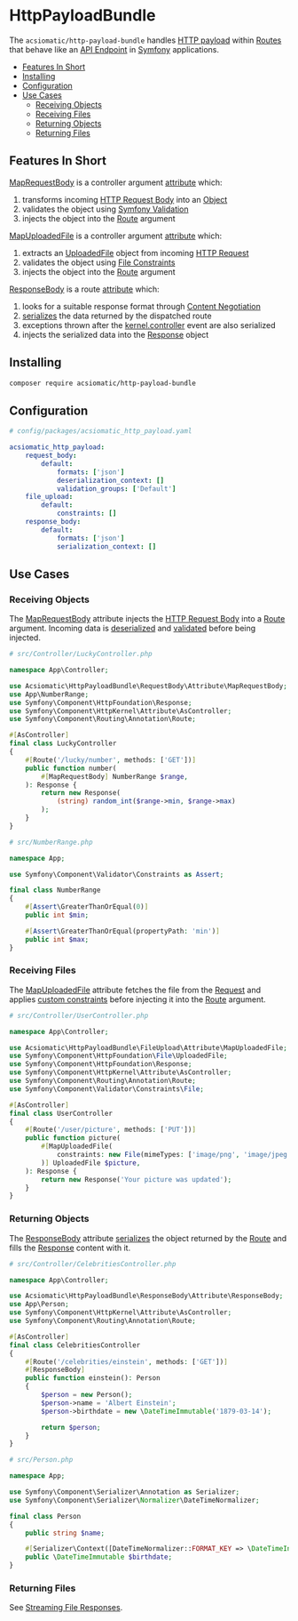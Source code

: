 # HttpPayloadBundle

The `acsiomatic/http-payload-bundle` handles [HTTP payload][http-payload] within [Routes][sf-routing] that behave like  an [API Endpoint][api-endpoint] in [Symfony] applications.

- [Features In Short](#features-in-short)
- [Installing](#installing)
- [Configuration](#configuration)
- [Use Cases](#use-cases)
  - [Receiving Objects](#receiving-objects)
  - [Receiving Files](#receiving-files)
  - [Returning Objects](#returning-objects)
  - [Returning Files](#returning-files)

## Features In Short

[MapRequestBody] is a controller argument [attribute][php-attributes] which:

1. transforms incoming [HTTP Request Body][http-body] into an [Object][php-objects]
2. validates the object using [Symfony Validation][sf-validation]
3. injects the object into the [Route][sf-routing] argument

[MapUploadedFile] is a controller argument [attribute][php-attributes] which:

1. extracts an [UploadedFile][sf-uploaded-file] object from incoming [HTTP Request][http-request]
2. validates the object using [File Constraints][sf-file-constraints]
3. injects the object into the [Route][sf-routing] argument

[ResponseBody] is a route [attribute][php-attributes] which:

1. looks for a suitable response format through [Content Negotiation][http-content-negotiation]
2. [serializes][sf-serializer] the data returned by the dispatched route
3. exceptions thrown after the [kernel.controller][sf-kernel-controller] event are also serialized
4. injects the serialized data into the [Response][sf-response] object

## Installing

```bash
composer require acsiomatic/http-payload-bundle
```

## Configuration

```yaml
# config/packages/acsiomatic_http_payload.yaml

acsiomatic_http_payload:
    request_body:
        default:
            formats: ['json']
            deserialization_context: []
            validation_groups: ['Default']
    file_upload:
        default:
            constraints: []
    response_body:
        default:
            formats: ['json']
            serialization_context: []
```

## Use Cases

### Receiving Objects

The [MapRequestBody] attribute injects the [HTTP Request Body][http-body] into a [Route][sf-routing] argument.
Incoming data is [deserialized][sf-serializer-deserializing] and [validated][sf-validation] before being injected.

```php
# src/Controller/LuckyController.php

namespace App\Controller;

use Acsiomatic\HttpPayloadBundle\RequestBody\Attribute\MapRequestBody;
use App\NumberRange;
use Symfony\Component\HttpFoundation\Response;
use Symfony\Component\HttpKernel\Attribute\AsController;
use Symfony\Component\Routing\Annotation\Route;

#[AsController]
final class LuckyController
{
    #[Route('/lucky/number', methods: ['GET'])]
    public function number(
        #[MapRequestBody] NumberRange $range,
    ): Response {
        return new Response(
            (string) random_int($range->min, $range->max)
        );
    }
}
```

```php
# src/NumberRange.php

namespace App;

use Symfony\Component\Validator\Constraints as Assert;

final class NumberRange
{
    #[Assert\GreaterThanOrEqual(0)]
    public int $min;

    #[Assert\GreaterThanOrEqual(propertyPath: 'min')]
    public int $max;
}
```

### Receiving Files

The [MapUploadedFile] attribute fetches the file from the [Request][sf-request] and applies [custom constraints][sf-file-constraints] before injecting it into the [Route][sf-routing] argument.

```php
# src/Controller/UserController.php

namespace App\Controller;

use Acsiomatic\HttpPayloadBundle\FileUpload\Attribute\MapUploadedFile;
use Symfony\Component\HttpFoundation\File\UploadedFile;
use Symfony\Component\HttpFoundation\Response;
use Symfony\Component\HttpKernel\Attribute\AsController;
use Symfony\Component\Routing\Annotation\Route;
use Symfony\Component\Validator\Constraints\File;

#[AsController]
final class UserController
{
    #[Route('/user/picture', methods: ['PUT'])]
    public function picture(
        #[MapUploadedFile(
            constraints: new File(mimeTypes: ['image/png', 'image/jpeg']),
        )] UploadedFile $picture,
    ): Response {
        return new Response('Your picture was updated');
    }
}
```

### Returning Objects

The [ResponseBody] attribute [serializes][sf-serializer] the object returned by the [Route][sf-routing] and fills the [Response][sf-response] content with it.

```php
# src/Controller/CelebritiesController.php

namespace App\Controller;

use Acsiomatic\HttpPayloadBundle\ResponseBody\Attribute\ResponseBody;
use App\Person;
use Symfony\Component\HttpKernel\Attribute\AsController;
use Symfony\Component\Routing\Annotation\Route;

#[AsController]
final class CelebritiesController
{
    #[Route('/celebrities/einstein', methods: ['GET'])]
    #[ResponseBody]
    public function einstein(): Person
    {
        $person = new Person();
        $person->name = 'Albert Einstein';
        $person->birthdate = new \DateTimeImmutable('1879-03-14');

        return $person;
    }
}
```

```php
# src/Person.php

namespace App;

use Symfony\Component\Serializer\Annotation as Serializer;
use Symfony\Component\Serializer\Normalizer\DateTimeNormalizer;

final class Person
{
    public string $name;

    #[Serializer\Context([DateTimeNormalizer::FORMAT_KEY => \DateTimeInterface::ATOM])]
    public \DateTimeImmutable $birthdate;
}
```

### Returning Files

See [Streaming File Responses][sf-streaming].

[MapRequestBody]: src/RequestBody/Attribute/MapRequestBody.php
[MapUploadedFile]: src/FileUpload/Attribute/MapUploadedFile.php
[ResponseBody]: src/ResponseBody/Attribute/ResponseBody.php
[Symfony]: https://symfony.com
[api-endpoint]: https://www.cloudflare.com/en-gb/learning/security/api/what-is-api-endpoint
[http-body]: https://developer.mozilla.org/en-US/docs/Web/HTTP/Messages#body
[http-content-negotiation]: https://developer.mozilla.org/en-US/docs/Web/HTTP/Content_negotiation
[http-payload]: https://developer.mozilla.org/en-US/docs/Glossary/Payload_body
[http-request]: https://developer.mozilla.org/en-US/docs/Web/HTTP/Messages#http_requests
[php-attributes]: https://www.php.net/manual/en/language.attributes.php
[php-objects]: https://www.php.net/manual/en/language.oop5.php
[sf-file-constraints]: https://symfony.com/doc/current/reference/constraints/File.html
[sf-kernel-controller]: https://symfony.com/doc/current/reference/events.html#kernel-controller
[sf-request]: https://symfony.com/doc/current/components/http_foundation.html#request
[sf-response]: https://symfony.com/doc/current/components/http_foundation.html#response
[sf-routing]: https://symfony.com/doc/current/routing.html
[sf-serializer-deserializing]: https://symfony.com/doc/current/components/serializer.html#deserializing-an-object
[sf-serializer-encoders]: https://symfony.com/doc/current/components/serializer.html#built-in-encoders
[sf-serializer]: https://symfony.com/doc/current/components/serializer.html
[sf-streaming]: https://symfony.com/doc/current/controller.html#streaming-file-responses
[sf-uploaded-file]: https://symfony.com/doc/current/controller/upload_file.html
[sf-validation-constraints]: https://symfony.com/doc/current/validation.html#constraints
[sf-validation-groups]: https://symfony.com/doc/current/validation/groups.html
[sf-validation]: https://symfony.com/doc/current/validation.html
